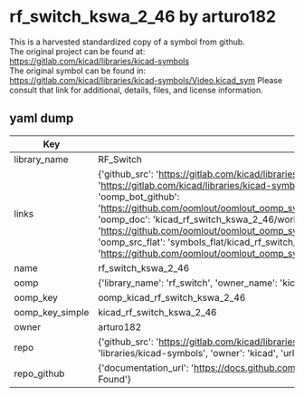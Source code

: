 # rf_switch_kswa_2_46 by arturo182  
This is a harvested standardized copy of a symbol from github.  
The original project can be found at:  
https://gitlab.com/kicad/libraries/kicad-symbols  
The original symbol can be found in:
https://gitlab.com/kicad/libraries/kicad-symbols/Video.kicad_sym
Please consult that link for additional, details, files, and license information.  
## yaml dump  
| Key | Value |  
| --- | --- |  
| library_name | RF_Switch |  
| links | {'github_src': 'https://gitlab.com/kicad/libraries/kicad-symbols/Video.kicad_sym', 'github_src_repo': 'https://gitlab.com/kicad/libraries/kicad-symbols', 'oomp_bot': 'kicad_rf_switch_kswa_2_46/working', 'oomp_bot_github': 'https://github.com/oomlout/oomlout_oomp_symbol_bot/tree/main/kicad_rf_switch_kswa_2_46/working', 'oomp_doc': 'kicad_rf_switch_kswa_2_46/working', 'oomp_doc_github': 'https://github.com/oomlout/oomlout_oomp_symbol_doc/tree/main/kicad_rf_switch_kswa_2_46/working', 'oomp_src_flat': 'symbols_flat/kicad_rf_switch_kswa_2_46/working', 'oomp_src_flat_github': 'https://github.com/oomlout/oomlout_oomp_symbol_src/tree/main/kicad_rf_switch_kswa_2_46/working'} |  
| name | rf_switch_kswa_2_46 |  
| oomp | {'library_name': 'rf_switch', 'owner_name': 'kicad', 'symbol_name': 'rf_switch_kswa_2_46'} |  
| oomp_key | oomp_kicad_rf_switch_kswa_2_46 |  
| oomp_key_simple | kicad_rf_switch_kswa_2_46 |  
| owner | arturo182 |  
| repo | {'github_src': 'https://gitlab.com/kicad/libraries/kicad-symbols/Video.kicad_sym', 'name': 'libraries/kicad-symbols', 'owner': 'kicad', 'url': 'https://gitlab.com/kicad/libraries/kicad-symbols'} |  
| repo_github | {'documentation_url': 'https://docs.github.com/rest/repos/repos#get-a-repository', 'message': 'Not Found'} |  

